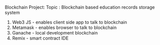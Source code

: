 Blockchain Project:
Topic : Blockchain based education records storage system
1. Web3 JS - enables client side app to talk to blockchain
2. Metamask - enables browser to talk to blockchain
3. Ganache - local development blockchain
4. Remix - smart contract IDE
